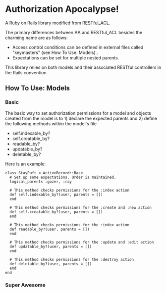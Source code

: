 Authorization Apocalypse!
=========================

A Ruby on Rails library modified from [RESTful_ACL](http://github.com/mdarby/restful_acl/tree/master).

The primary differences between AA and RESTful_ACL besides the charming name are as follows:

* Access control conditions can be defined in external files called "keymasters" (see How To Use: Models) .
* Expectations can be set for multiple nested parents.

This library relies on both models and their associated RESTful controllers in the Rails convention. 

How To Use: Models
------------------

### Basic

The basic way to set authorization permissions for a model and objects created from the model is to 1) declare the expected parents and 2) define the following methods within the model's file

* self.indexable_by?
* self.creatable_by?
* readable_by?
* updatable_by?
* deletable_by?

Here is an example:

    class StayPuft < ActiveRecord::Base
      # Set up some expectations. Order is maintained.
      logical_parents :gozer, :ray
      
      # This method checks permissions for the :index action
      def self.indexable_by?(user, parents = [])
      end

      # This method checks permissions for the :create and :new action
      def self.creatable_by?(user, parents = [])
      end
      
      # This method checks permissions for the :index action
      def readable_by?(user, parents = [])
      end

      # This method checks permissions for the :update and :edit action
      def updatable_by?(user, parents = [])
      end

      # This method checks permissions for the :destroy action
      def deletable_by?(user, parents = [])
      end
    end
    
### Super Awesome